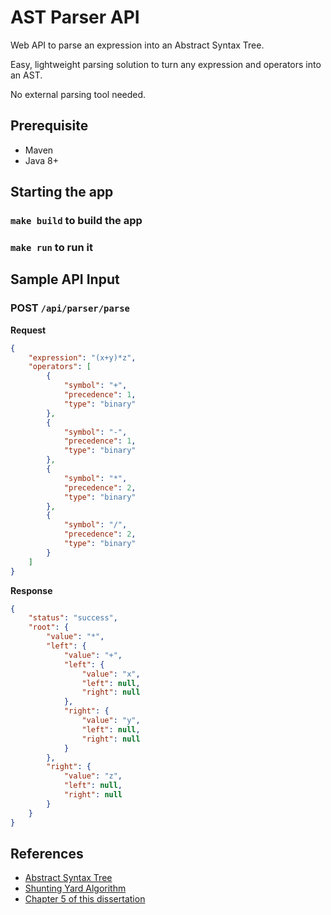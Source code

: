# AST Parser API
Web API to parse an expression into an Abstract Syntax Tree.

Easy, lightweight parsing solution to turn any expression and operators into an AST.

No external parsing tool needed.

## Prerequisite

- Maven 
- Java 8+ 

## Starting the app 

### `make build` to build the app

### `make run` to run it


## Sample API Input 

### POST `/api/parser/parse`

**Request**
```json
{
	"expression": "(x+y)*z",
	"operators": [
		{
			"symbol": "+",
			"precedence": 1,
			"type": "binary"
		},
		{
			"symbol": "-",
			"precedence": 1,
			"type": "binary"
		},
		{
			"symbol": "*",
			"precedence": 2,
			"type": "binary"
		},
		{
			"symbol": "/",
			"precedence": 2,
			"type": "binary"
		}
	]
}
```


**Response**

```json
{
    "status": "success",
    "root": {
        "value": "*",
        "left": {
            "value": "+",
            "left": {
                "value": "x",
                "left": null,
                "right": null
            },
            "right": {
                "value": "y",
                "left": null,
                "right": null
            }
        },
        "right": {
            "value": "z",
            "left": null,
            "right": null
        }
    }
}
```

## References

- [Abstract Syntax Tree](https://en.wikipedia.org/wiki/Abstract_syntax_tree)
- [Shunting Yard Algorithm](https://en.wikipedia.org/wiki/Shunting-yard_algorithm)
- [Chapter 5 of this dissertation](https://kooixiuhong.com/projects/assets/otherAssets/Dissertation.pdf)
